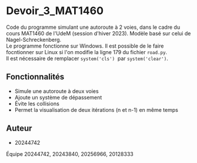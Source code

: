 # Devoir_3_MAT1460
Code du programme simulant une autoroute à 2 voies, dans le cadre du cours MAT1460 de l'UdeM (session d'hiver 2023). Modèle basé sur celui de Nagel-Schreckenberg.\
Le programme fonctionne sur Windows. Il est possible de le faire focntionner sur Linux si l'on modifie la ligne 179 du fichier `road.py`.\
 Il est nécessaire de remplacer `system('cls')`  par `system('clear')`.
## Fonctionnalités

- Simule une autoroute à deux voies
- Ajoute un système de dépassement
- Évite les collisions
- Permet la visualisation de deux itérations (n et n-1) en même temps



## Auteur

- 20244742

Équipe 20244742, 20243840, 20256966, 20128333
